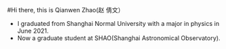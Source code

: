 #Hi there, this is Qianwen Zhao(赵 倩文）
- I graduated from Shanghai Normal University with a major in physics in June 2021.
- Now a graduate student at SHAO(Shanghai Astronomical Observatory).
